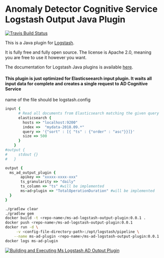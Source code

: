 # Anomaly Detector Cognitive Service Logstash Output Java Plugin

[![Travis Build Status](https://travis-ci.org/logstash-plugins/logstash-output-java_output_example.svg)](https://travis-ci.org/logstash-plugins/logstash-output-java_output_example)

This is a Java plugin for [Logstash](https://github.com/elastic/logstash).

It is fully free and fully open source. The license is Apache 2.0, meaning you are free to use it however you want.

The documentation for Logstash Java plugins is available [here](https://www.elastic.co/guide/en/logstash/6.7/contributing-java-plugin.html).

#### This plugin is just optimized for Elasticseearch input plugin. It waits all input data for complete and creates a single request to AD Cognitive Service

name of the file should be logstash.config
```ruby
input {
      # Read all documents from Elasticsearch matching the given query
      elasticsearch {
        hosts => "localhost:9200"
        index =>  "mydata-2018.09.*"
        query => '{"sort" : [{ "ts" : {"order" : "asc"}}]}'
        size => 500
      }
    }
#output {
#     stdout {}
#   }

output {
  ms_ad_output_plugin {
       apikey => "xxxxx-xxxx-xxx"
       ts_granularity => "daily"
       ts_column => "ts" #will be implemented
       ms-ad-plugin => "TotalOperationDuration" #will be implemented
  }
}
```

```bash
./gradlew clear
./gradlew gem
docker build -t <repo-name>/ms-ad-logstash-output-plugin:0.0.1 .
docker push <repo-name>/ms-ad-logstash-output-plugin:0.0.1
docker run -d \
     -v <config-file-directory-path>:/opt/logstash/pipeline \
    --name ms-ad-plugin <repo-name>/ms-ad-logstash-output-plugin:0.0.1  
docker logs ms-ad-plugin

```

[![Building and Executing Ms Logstash AD Output Plugin](https://img.youtube.com/vi/tfNje8Q5IkM/0.jpg)](https://www.youtube.com/watch?v=tfNje8Q5IkM)